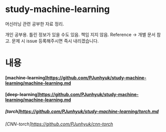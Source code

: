 # study-machine-learning

머신러닝 관련 공부한 자료 정리.

개인 공부용. 틀린 정보가 있을 수도 있음. 책임 지지 않음.
Reference -> 개별 문서 참고. 문제 시 issue 등록해주시면 즉시 내리겠습니다.

# 내용

#### [machine-learning]https://github.com/PJunhyuk/study-machine-learning/machine-learning.md

#### [deep-learning]https://github.com/PJunhyuk/study-machine-learning/machine-learning.md

##### [torch]https://github.com/PJunhyuk/study-machine-learning/torch.md

###### [CNN-torch]https://github.com/PJunhyuk/cnn-torch
